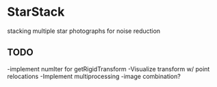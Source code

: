 # StarStack
stacking multiple star photographs for noise reduction


## TODO
-implement numIter for getRigidTransform
-Visualize transform w/ point relocations
-Implement multiprocessing
-image combination?
